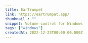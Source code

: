 ```yaml
---
title: EarTrumpet
link: https://eartrumpet.app/
thumbnail : ""
snippet: Volume control for Windows
tags: ["windows"]
createdAt: 2022-12-23T00:00:00.000Z
---
```

